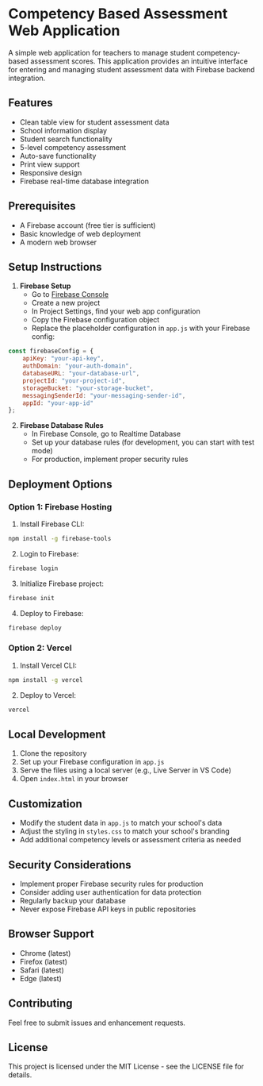 # Competency Based Assessment Web Application

A simple web application for teachers to manage student competency-based assessment scores. This application provides an intuitive interface for entering and managing student assessment data with Firebase backend integration.

## Features

- Clean table view for student assessment data
- School information display
- Student search functionality
- 5-level competency assessment
- Auto-save functionality
- Print view support
- Responsive design
- Firebase real-time database integration

## Prerequisites

- A Firebase account (free tier is sufficient)
- Basic knowledge of web deployment
- A modern web browser

## Setup Instructions

1. **Firebase Setup**
   - Go to [Firebase Console](https://console.firebase.google.com/)
   - Create a new project
   - In Project Settings, find your web app configuration
   - Copy the Firebase configuration object
   - Replace the placeholder configuration in `app.js` with your Firebase config:

```javascript
const firebaseConfig = {
    apiKey: "your-api-key",
    authDomain: "your-auth-domain",
    databaseURL: "your-database-url",
    projectId: "your-project-id",
    storageBucket: "your-storage-bucket",
    messagingSenderId: "your-messaging-sender-id",
    appId: "your-app-id"
};
```

2. **Firebase Database Rules**
   - In Firebase Console, go to Realtime Database
   - Set up your database rules (for development, you can start with test mode)
   - For production, implement proper security rules

## Deployment Options

### Option 1: Firebase Hosting

1. Install Firebase CLI:
```bash
npm install -g firebase-tools
```

2. Login to Firebase:
```bash
firebase login
```

3. Initialize Firebase project:
```bash
firebase init
```

4. Deploy to Firebase:
```bash
firebase deploy
```

### Option 2: Vercel

1. Install Vercel CLI:
```bash
npm install -g vercel
```

2. Deploy to Vercel:
```bash
vercel
```

## Local Development

1. Clone the repository
2. Set up your Firebase configuration in `app.js`
3. Serve the files using a local server (e.g., Live Server in VS Code)
4. Open `index.html` in your browser

## Customization

- Modify the student data in `app.js` to match your school's data
- Adjust the styling in `styles.css` to match your school's branding
- Add additional competency levels or assessment criteria as needed

## Security Considerations

- Implement proper Firebase security rules for production
- Consider adding user authentication for data protection
- Regularly backup your database
- Never expose Firebase API keys in public repositories

## Browser Support

- Chrome (latest)
- Firefox (latest)
- Safari (latest)
- Edge (latest)

## Contributing

Feel free to submit issues and enhancement requests.

## License

This project is licensed under the MIT License - see the LICENSE file for details.